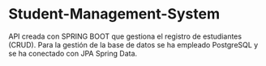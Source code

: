 # Student-Management-System

API creada con SPRING BOOT que gestiona el registro de estudiantes (CRUD).
Para la gestión de la base de datos se ha empleado PostgreSQL y se ha conectado con JPA Spring Data.

